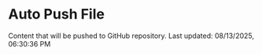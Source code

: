 # Auto Push File

Content that will be pushed to GitHub repository.
Last updated: 08/13/2025, 06:30:36 PM